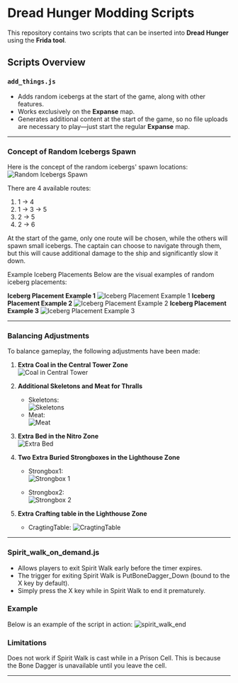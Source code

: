 # Dread Hunger Modding Scripts

This repository contains two scripts that can be inserted into **Dread Hunger** using the **Frida tool**.

## Scripts Overview

### `add_things.js`
- Adds random icebergs at the start of the game, along with other features.
- Works exclusively on the **Expanse** map.
- Generates additional content at the start of the game, so no file uploads are necessary to play—just start the regular **Expanse** map.

---

### Concept of Random Icebergs Spawn

Here is the concept of the random icebergs' spawn locations:
![Random Icebergs Spawn](Images/Expanse_Groups_ver1.png)

There are 4 available routes:
1. 1 → 4  
2. 1 → 3 → 5  
3. 2 → 5  
4. 2 → 6  

At the start of the game, only one route will be chosen, while the others will spawn small icebergs. The captain can choose to navigate through them, but this will cause additional damage to the ship and significantly slow it down.

Example Iceberg Placements
Below are the visual examples of random iceberg placements:

**Iceberg Placement Example 1**
![Iceberg Placement Example 1](Images/Point_3.png)
**Iceberg Placement Example 2**
![Iceberg Placement Example 2](Images/Point_5.png)
**Iceberg Placement Example 3**
![Iceberg Placement Example 3](Images/Point_6.png)

---

### Balancing Adjustments

To balance gameplay, the following adjustments have been made:

1. **Extra Coal in the Central Tower Zone**  
   ![Coal in Central Tower](Images/Extra_coal_Central_zone.png)

2. **Additional Skeletons and Meat for Thralls**  
   - Skeletons:  
     ![Skeletons](Images/Extra_skeleton_Central_zone.png)  
   - Meat:  
     ![Meat](Images/Extra_meat_and_skeleton_Central_Zone.png)

3. **Extra Bed in the Nitro Zone**  
   ![Extra Bed](Images/Extra_bed_nitro_Zone.png)

4. **Two Extra Buried Strongboxes in the Lighthouse Zone**  
    - Strongbox1:  
     ![Strongbox 1](Images/Extra_StrongBox_LightHouse_Zone.png)  
	 
	- Strongbox2:  
	 ![Strongbox 2](Images/Extra_StrongBox2_LightHouse_Zone.png)  
	 
5. **Extra Crafting table in the Lighthouse Zone**  
	- CragtingTable: 
	 ![CragtingTable](Images/Extra_CraftingTable_LightHouse_Zone.png)  
---


### Spirit_walk_on_demand.js

- Allows players to exit Spirit Walk early before the timer expires.
- The trigger for exiting Spirit Walk is PutBoneDagger_Down (bound to the X key by default).
- Simply press the X key while in Spirit Walk to end it prematurely.

### Example
Below is an example of the script in action:
![spirit_walk_end](Images/spirit_walk_end.gif)

### Limitations
Does not work if Spirit Walk is cast while in a Prison Cell.
This is because the Bone Dagger is unavailable until you leave the cell.


---


